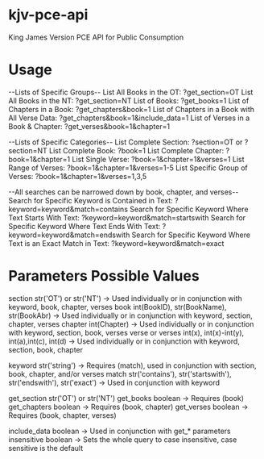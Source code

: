 kjv-pce-api
=====================================================================================
King James Version PCE API for Public Consumption

Usage
=====================================================================================
--Lists of Specific Groups--
List All Books in the OT: ?get_section=OT
List All Books in the NT: ?get_section=NT
List of Books: ?get_books=1
List of Chapters in a Book: ?get_chapters&book=1
List of Chapters in a Book with All Verse Data: ?get_chapters&book=1&include_data=1
List of Verses in a Book & Chapter: ?get_verses&book=1&chapter=1

--Lists of Specific Categories--
List Complete Section: ?section=OT or ?section=NT
List Complete Book: ?book=1
List Complete Chapter: ?book=1&chapter=1
List Single Verse: ?book=1&chapter=1&verses=1
List Range of Verses: ?book=1&chapter=1&verses=1-5
List Specific Group of Verses: ?book=1&chapter=1&verses=1,3,5

--All searches can be narrowed down by book, chapter, and verses--
Search for Specific Keyword is Contained in Text: ?keyword=keyword&match=contains
Search for Specific Keyword Where Text Starts With Text: ?keyword=keyword&match=startswith
Search for Specific Keyword Where Text Ends With Text: ?keyword=keyword&match=endswith
Search for Specific Keyword Where Text is an Exact Match in Text: ?keyword=keyword&match=exact

Parameters          Possible Values
=====================================================================================
section             str('OT') or str('NT') -> Used individually or in conjunction with keyword, book, chapter, verses
book                int(BookID), str(BookName), str(BookAbr) -> Used individually or in conjunction with keyword, section, chapter, verses
chapter             int(Chapter) -> Used individually or in conjunction with keyword, section, book, verses
verse or verses     int(x), int(x)-int(y), int(a),int(c), int(d) -> Used individually or in conjunction with keyword, section, book, chapter

keyword             str('string') -> Requires (match), used in conjunction with section, book, chapter, and/or verses
match               str('contains'), str('startswith'), str('endswith'), str('exact') -> Used in conjunction with keyword

get_section         str('OT') or str('NT')
get_books           boolean -> Requires (book)
get_chapters        boolean -> Requires (book, chapter)
get_verses          boolean -> Requires (book, chapter, verses)

include_data        boolean -> Used in conjunction with get_* parameters
insensitive         boolean -> Sets the whole query to case insensitive, case sensitive is the default